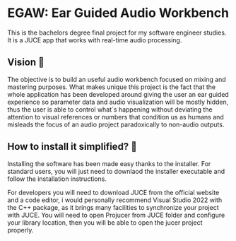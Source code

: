 # EGAW: Ear Guided Audio Workbench

This is the bachelors degree final project for my software engineer studies. It is a JUCE app that works with real-time audio processing.

## Vision 👀
The objective is to build an useful audio workbench focused on mixing and mastering purposes. What makes unique this project is the fact that the whole application has been developed around giving the user an ear guided experience so parameter data and audio visualization will be mostly hidden, thus the user is able to control what´s happening without deviating the attention to visual references or numbers that condition us as humans and misleads the focus of an audio project paradoxically to non-audio outputs.

## How to install it simplified? 🤔
Installing the software has been made easy thanks to the installer. For standard users, you will just need to downlaod the installer executable and follow the installation instructions.

For developers you will need to download JUCE from the official website and a code editor, i would personally recommend  Visual Studio 2022 with the C++ package, as it brings many facilities to synchronize your project with JUCE. You will need to open Projucer from JUCE folder and configure your library location, then you will be able to open the jucer project properly.
